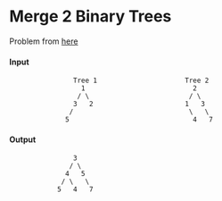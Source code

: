 # Merge 2 Binary Trees
Problem from [here](https://leetcode.com/problems/merge-two-binary-trees/description/)

#### Input
```
                Tree 1                      Tree 2
                  1                           2
                 / \                         / \
                3   2                       1   3
               /                             \   \
              5                               4   7

```


#### Output
```
                3
               / \
              4   5
             / \   \
            5   4   7  

```
